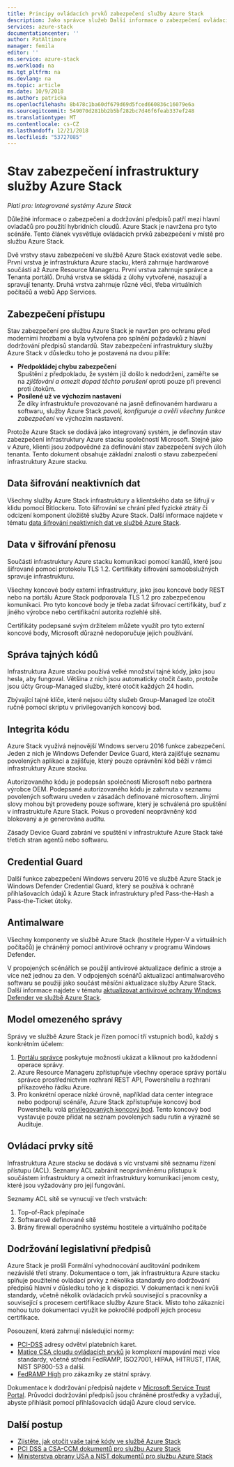 ```yaml
---
title: Principy ovládacích prvků zabezpečení služby Azure Stack
description: Jako správce služeb Další informace o zabezpečení ovládacích prvků použitá ke službě Azure Stack
services: azure-stack
documentationcenter: ''
author: PatAltimore
manager: femila
editor: ''
ms.service: azure-stack
ms.workload: na
ms.tgt_pltfrm: na
ms.devlang: na
ms.topic: article
ms.date: 10/9/2018
ms.author: patricka
ms.openlocfilehash: 8b478c1ba60df679d69d5fced660836c16079e6a
ms.sourcegitcommit: 549070d281bb2b5bf282bc7d46f6feab337ef248
ms.translationtype: MT
ms.contentlocale: cs-CZ
ms.lasthandoff: 12/21/2018
ms.locfileid: "53727085"
---
```

# <a name="azure-stack-infrastructure-security-posture"></a>Stav zabezpečení infrastruktury služby Azure Stack

*Platí pro: Integrované systémy Azure Stack*

Důležité informace o zabezpečení a dodržování předpisů patří mezi hlavní ovladačů pro použití hybridních cloudů. Azure Stack je navržena pro tyto scénáře. Tento článek vysvětluje ovládacích prvků zabezpečení v místě pro službu Azure Stack.

Dvě vrstvy stavu zabezpečení ve službě Azure Stack existovat vedle sebe. První vrstva je infrastruktura Azure stacku, která zahrnuje hardwarové součásti až Azure Resource Manageru. První vrstva zahrnuje správce a Tenanta portálů. Druhá vrstva se skládá z úlohy vytvořené, nasazují a spravují tenanty. Druhá vrstva zahrnuje různé věci, třeba virtuálních počítačů a webů App Services.

## <a name="security-approach"></a>Zabezpečení přístupu

Stav zabezpečení pro službu Azure Stack je navržen pro ochranu před moderními hrozbami a byla vytvořena pro splnění požadavků z hlavní dodržování předpisů standardů. Stav zabezpečení infrastruktury služby Azure Stack v důsledku toho je postavená na dvou pilíře:

 - **Předpokládej chybu zabezpečení**  
Spuštění z předpokladu, že systém již došlo k nedodržení, zaměřte se na *zjišťování a omezit dopad těchto porušení* oproti pouze při prevenci proti útokům. 
 - **Posílené už ve výchozím nastavení**  
Že díky infrastruktuře provozované na jasně definovaném hardwaru a softwaru, služby Azure Stack *povolí, konfiguruje a ověří všechny funkce zabezpečení* ve výchozím nastavení.

Protože Azure Stack se dodává jako integrovaný systém, je definován stav zabezpečení infrastruktury Azure stacku společností Microsoft. Stejně jako v Azure, klienti jsou zodpovědné za definování stav zabezpečení svých úloh tenanta. Tento dokument obsahuje základní znalosti o stavu zabezpečení infrastruktury Azure stacku.

## <a name="data-at-rest-encryption"></a>Data šifrování neaktivních dat
Všechny služby Azure Stack infrastruktury a klientského data se šifrují v klidu pomocí Bitlockeru. Toto šifrování se chrání před fyzické ztráty či odcizení komponent úložiště služby Azure Stack. Další informace najdete v tématu [data šifrování neaktivních dat ve službě Azure Stack](azure-stack-security-bitlocker.md).

## <a name="data-in-transit-encryption"></a>Data v šifrování přenosu
Součásti infrastruktury Azure stacku komunikaci pomocí kanálů, které jsou šifrované pomocí protokolu TLS 1.2. Certifikáty šifrování samoobslužných spravuje infrastrukturu. 

Všechny koncové body externí infrastruktury, jako jsou koncové body REST nebo na portálu Azure Stack podporovala TLS 1.2 pro zabezpečenou komunikaci. Pro tyto koncové body je třeba zadat šifrovací certifikáty, buď z jiného výrobce nebo certifikační autorita rozlehlé sítě. 

Certifikáty podepsané svým držitelem můžete využít pro tyto externí koncové body, Microsoft důrazně nedoporučuje jejich používání. 

## <a name="secret-management"></a>Správa tajných kódů
Infrastruktura Azure stacku používá velké množství tajné kódy, jako jsou hesla, aby fungoval. Většina z nich jsou automaticky otočit často, protože jsou účty Group-Managed služby, které otočit každých 24 hodin.

Zbývající tajné klíče, které nejsou účty služeb Group-Managed lze otočit ručně pomocí skriptu v privilegovaných koncový bod.

## <a name="code-integrity"></a>Integrita kódu
Azure Stack využívá nejnovější Windows serveru 2016 funkce zabezpečení. Jeden z nich je Windows Defender Device Guard, která zajišťuje seznamu povolených aplikací a zajišťuje, který pouze oprávnění kód běží v rámci infrastruktury Azure stacku. 

Autorizovaného kódu je podepsán společností Microsoft nebo partnera výrobce OEM. Podepsané autorizovaného kódu je zahrnuta v seznamu povolených softwaru uveden v zásadách definované microsoftem. Jinými slovy mohou být provedeny pouze software, který je schválená pro spuštění v infrastruktuře Azure Stack. Pokus o provedení neoprávněný kód blokovaný a je generována auditu.

Zásady Device Guard zabrání ve spuštění v infrastruktuře Azure Stack také třetích stran agentů nebo softwaru.

## <a name="credential-guard"></a>Credential Guard
Další funkce zabezpečení Windows serveru 2016 ve službě Azure Stack je Windows Defender Credential Guard, který se používá k ochraně přihlašovacích údajů k Azure Stack infrastruktury před Pass-the-Hash a Pass-the-Ticket útoky.

## <a name="antimalware"></a>Antimalware
Všechny komponenty ve službě Azure Stack (hostitele Hyper-V a virtuálních počítačů) je chráněný pomocí antivirové ochrany v programu Windows Defender.

V propojených scénářích se použijí antivirové aktualizace definic a stroje a více než jednou za den. V odpojených scénářů aktualizací antimalwarového softwaru se použijí jako součást měsíční aktualizace služby Azure Stack. Další informace najdete v tématu [aktualizovat antivirové ochrany Windows Defender ve službě Azure Stack](azure-stack-security-av.md).

## <a name="constrained-administration-model"></a>Model omezeného správy
Správy ve službě Azure Stack je řízen pomocí tří vstupních bodů, každý s konkrétním účelem: 
1. [Portálu správce](azure-stack-manage-portals.md) poskytuje možnosti ukázat a kliknout pro každodenní operace správy.
2. Azure Resource Manageru zpřístupňuje všechny operace správy portálu správce prostřednictvím rozhraní REST API, Powershellu a rozhraní příkazového řádku Azure. 
3. Pro konkrétní operace nízké úrovně, například data center integrace nebo podporují scénáře, Azure Stack zpřístupňuje koncový bod Powershellu volá [privilegovaných koncový bod](azure-stack-privileged-endpoint.md). Tento koncový bod vystavuje pouze přidat na seznam povolených sadu rutin a výrazně se Audituje.

## <a name="network-controls"></a>Ovládací prvky sítě
Infrastruktura Azure stacku se dodává s víc vrstvami sítě seznamu řízení přístupu (ACL). Seznamy ACL zabránit neoprávněnému přístupu k součástem infrastruktury a omezit infrastruktury komunikaci jenom cesty, které jsou vyžadovány pro její fungování. 

Seznamy ACL sítě se vynucují ve třech vrstvách:
1.  Top-of-Rack přepínače
2.  Softwarově definované sítě
3.  Brány firewall operačního systému hostitele a virtuálního počítače

## <a name="regulatory-compliance"></a>Dodržování legislativní předpisů

Azure Stack je prošli Formální vyhodnocování auditování podnikem nezávislé třetí strany. Dokumentace o tom, jak infrastruktura Azure stacku splňuje použitelné ovládací prvky z několika standardy pro dodržování předpisů hlavní v důsledku toho je k dispozici. V dokumentaci k není kvůli standardy, včetně několik ovládacích prvků související s pracovníky a související s procesem certifikace služby Azure Stack. Místo toho zákazníci mohou tuto dokumentaci využít ke pokročilé podpoří jejich procesu certifikace.

Posouzení, která zahrnují následující normy:

- [PCI-DSS](https://www.pcisecuritystandards.org/pci_security/) adresy odvětví platebních karet.
- [Matice CSA cloudu ovládacích prvků](https://cloudsecurityalliance.org/group/cloud-controls-matrix/#_overview) je komplexní mapování mezi více standardy, včetně střední FedRAMP, ISO27001, HIPAA, HITRUST, ITAR, NIST SP800-53 a další.
- [FedRAMP High](https://www.fedramp.gov/fedramp-releases-high-baseline/) pro zákazníky ze státní správy.

Dokumentace k dodržování předpisů najdete v [Microsoft Service Trust Portal](https://servicetrust.microsoft.com/ViewPage/Blueprint). Průvodci dodržování předpisů jsou chráněné prostředky a vyžadují, abyste přihlásit pomocí přihlašovacích údajů Azure cloud service.

## <a name="next-steps"></a>Další postup

- [Zjistěte, jak otočit vaše tajné kódy ve službě Azure Stack](azure-stack-rotate-secrets.md)
- [PCI DSS a CSA-CCM dokumentů pro službu Azure Stack](https://servicetrust.microsoft.com/ViewPage/TrustDocuments)
- [Ministerstva obrany USA a NIST dokumentů pro službu Azure Stack](https://servicetrust.microsoft.com/ViewPage/Blueprint)
